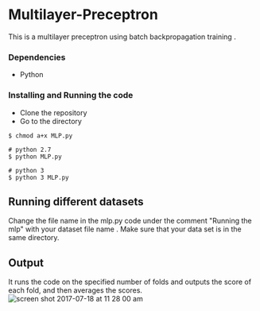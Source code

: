 # Multilayer-Preceptron

This is a multilayer preceptron using batch backpropagation training . 

### Dependencies
- Python



### Installing and Running the code
* Clone the repository
* Go to the directory

```
$ chmod a+x MLP.py

# python 2.7
$ python MLP.py

# python 3
$ python 3 MLP.py
```
## Running different datasets

Change the file name in the mlp.py code under the comment "Running the mlp" with your dataset file name . 
Make sure that your data set is in the same directory.


## Output

It runs the code on the specified number of folds and outputs the score of each fold, and then averages the scores.
![screen shot 2017-07-18 at 11 28 00 am](https://user-images.githubusercontent.com/17389793/28310507-f9361e60-6bac-11e7-9629-fbfffd0f0932.png)

